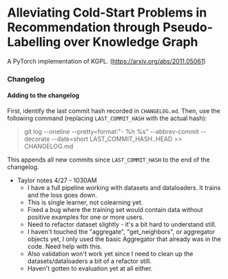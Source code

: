 # Alleviating Cold-Start Problems in Recommendation through Pseudo-Labelling over Knowledge Graph
A PyTorch implementation of KGPL. (https://arxiv.org/abs/2011.05061)



### Changelog 

#### Adding to the changelog

First, identify the last commit hash recorded in `CHANGELOG.md`. Then, use the following command (replacing `LAST_COMMIT_HASH` with the actual hash):

>git log --oneline --pretty=format:"- %h %s" --abbrev-commit --decorate --date=short LAST_COMMIT_HASH..HEAD >> CHANGELOG.md

This appends all new commits since `LAST_COMMIT_HASH` to the end of the changelog.

- Taylor notes 4/27 - 1030AM
  - I have a full pipeline working with datasets and dataloaders.  It trains and the loss goes down.
  - This is single learner, not colearning yet.
  - Fixed a bug where the training set would contain data without positive examples for one or more users.
  - Need to refactor dataset slightly - it's a bit hard to understand still.
  - I haven't touched the "aggregate", "get_neighbors", or aggregator objects yet, I only used the basic Aggregator that already was in the code.  Need help with this.
  - Also validation won't work yet since I need to clean up the datasets/dataloaders a bit of a refactor still.
  - Haven't gotten to evaluation yet at all either.

